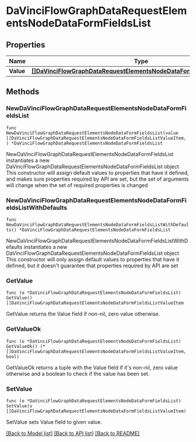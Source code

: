 # DaVinciFlowGraphDataRequestElementsNodeDataFormFieldsList

## Properties

Name | Type | Description | Notes
------------ | ------------- | ------------- | -------------
**Value** | [**[]DaVinciFlowGraphDataRequestElementsNodeDataFormFieldsListValueItem**](DaVinciFlowGraphDataRequestElementsNodeDataFormFieldsListValueItem.md) |  | 

## Methods

### NewDaVinciFlowGraphDataRequestElementsNodeDataFormFieldsList

`func NewDaVinciFlowGraphDataRequestElementsNodeDataFormFieldsList(value []DaVinciFlowGraphDataRequestElementsNodeDataFormFieldsListValueItem, ) *DaVinciFlowGraphDataRequestElementsNodeDataFormFieldsList`

NewDaVinciFlowGraphDataRequestElementsNodeDataFormFieldsList instantiates a new DaVinciFlowGraphDataRequestElementsNodeDataFormFieldsList object
This constructor will assign default values to properties that have it defined,
and makes sure properties required by API are set, but the set of arguments
will change when the set of required properties is changed

### NewDaVinciFlowGraphDataRequestElementsNodeDataFormFieldsListWithDefaults

`func NewDaVinciFlowGraphDataRequestElementsNodeDataFormFieldsListWithDefaults() *DaVinciFlowGraphDataRequestElementsNodeDataFormFieldsList`

NewDaVinciFlowGraphDataRequestElementsNodeDataFormFieldsListWithDefaults instantiates a new DaVinciFlowGraphDataRequestElementsNodeDataFormFieldsList object
This constructor will only assign default values to properties that have it defined,
but it doesn't guarantee that properties required by API are set

### GetValue

`func (o *DaVinciFlowGraphDataRequestElementsNodeDataFormFieldsList) GetValue() []DaVinciFlowGraphDataRequestElementsNodeDataFormFieldsListValueItem`

GetValue returns the Value field if non-nil, zero value otherwise.

### GetValueOk

`func (o *DaVinciFlowGraphDataRequestElementsNodeDataFormFieldsList) GetValueOk() (*[]DaVinciFlowGraphDataRequestElementsNodeDataFormFieldsListValueItem, bool)`

GetValueOk returns a tuple with the Value field if it's non-nil, zero value otherwise
and a boolean to check if the value has been set.

### SetValue

`func (o *DaVinciFlowGraphDataRequestElementsNodeDataFormFieldsList) SetValue(v []DaVinciFlowGraphDataRequestElementsNodeDataFormFieldsListValueItem)`

SetValue sets Value field to given value.



[[Back to Model list]](../README.md#documentation-for-models) [[Back to API list]](../README.md#documentation-for-api-endpoints) [[Back to README]](../README.md)


